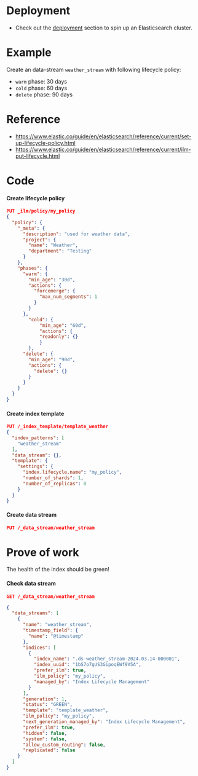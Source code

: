 # Deployment 

- Check out the [deployment](../../deployment/single-node/README.md) section to spin up an Elasticsearch cluster.

# Example
Create an data-stream `weather_stream` with following lifecycle policy:
- `warm` phase: 30 days
- `cold` phase: 60 days
- `delete` phase: 90 days


# Reference
- https://www.elastic.co/guide/en/elasticsearch/reference/current/set-up-lifecycle-policy.html
- https://www.elastic.co/guide/en/elasticsearch/reference/current/ilm-put-lifecycle.html

# Code
#### Create lifecycle policy
```json
PUT _ilm/policy/my_policy
{
  "policy": {
    "_meta": {
      "description": "used for weather data",
      "project": {
        "name": "Weather",
        "department": "Testing"
      }
    },
    "phases": {
      "warm": {
        "min_age": "30d",
        "actions": {
          "forcemerge": {
            "max_num_segments": 1
          }
        }
      },
        "cold": {
            "min_age": "60d",
            "actions": {
            "readonly": {}
            }
        },
      "delete": {
        "min_age": "90d",
        "actions": {
          "delete": {}
        }
      }
    }
  }
}
```
#### Create index template 
```json
PUT /_index_template/template_weather
{
  "index_patterns": [
    "weather_stream"
  ],
  "data_stream": {},
  "template": {
    "settings": {
      "index.lifecycle.name": "my_policy",
      "number_of_shards": 1,
      "number_of_replicas": 0
    }
  }
}
```

#### Create data stream
```json
PUT /_data_stream/weather_stream
```

# Prove of work
The health of the index should be green!

#### Check data stream
```json
GET /_data_stream/weather_stream
```

```json
{
  "data_streams": [
    {
      "name": "weather_stream",
      "timestamp_field": {
        "name": "@timestamp"
      },
      "indices": [
        {
          "index_name": ".ds-weather_stream-2024.03.14-000001",
          "index_uuid": "1bS7o7gUS3GipoqEWf9V5A",
          "prefer_ilm": true,
          "ilm_policy": "my_policy",
          "managed_by": "Index Lifecycle Management"
        }
      ],
      "generation": 1,
      "status": "GREEN",
      "template": "template_weather",
      "ilm_policy": "my_policy",
      "next_generation_managed_by": "Index Lifecycle Management",
      "prefer_ilm": true,
      "hidden": false,
      "system": false,
      "allow_custom_routing": false,
      "replicated": false
    }
  ]
}
```